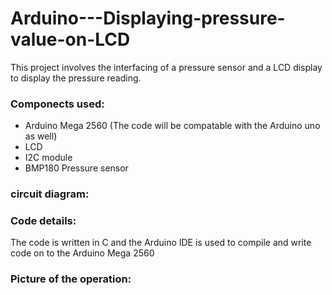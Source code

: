 # Arduino---Displaying-pressure-value-on-LCD
This project involves the interfacing of a pressure sensor and a LCD display to display the pressure reading. 



### Componects used:
* Arduino Mega 2560 (The code will be compatable with the Arduino uno as well) 
* LCD 
* I2C module
* BMP180 Pressure sensor

### circuit diagram: 



### Code details:
The code is written in C and the Arduino IDE is used to compile and write code on to the Arduino Mega 2560 

### Picture of the operation:

